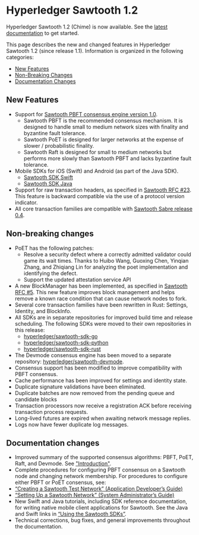 # Hyperledger Sawtooth 1.2

<!--
  Copyright 2018-2020 Cargill Incorporated
  Licensed under Creative Commons Attribution 4.0 International License
  https://creativecommons.org/licenses/by/4.0/
-->

Hyperledger Sawtooth 1.2 (Chime) is now available.  See the [latest
documentation](https://sawtooth.hyperledger.org/docs/core/releases/1.2.3/) to
get started.

This page describes the new and changed features in Hyperledger Sawtooth 1.2
(since release 1.1).  Information is organized in the following categories:

- [New Features](#new-features)
- [Non-Breaking Changes](#non-breaking-changes)
- [Documentation Changes](#documentation-changes)

## New Features

- Support for [Sawtooth PBFT consensus engine version
  1.0](https://sawtooth.hyperledger.org/docs/pbft/releases/1.0.1/).
  - Sawtooth PBFT is the recommended consensus mechanism. It is designed to
    handle small to medium network sizes with finality and byzantine fault
    tolerance.
  - Sawtooth PoET is designed for larger networks at the expense of slower /
    probabilistic finality.
  - Sawtooth Raft is designed for small to medium networks but performs more
    slowly than Sawtooth PBFT and lacks byzantine fault tolerance.
- Mobile SDKs for iOS (Swift) and Android (as part of the Java SDK).
  - [Sawtooth SDK Swift](https://github.com/hyperledger/sawtooth-sdk-swift)
  - [Sawtooth SDK Java](https://github.com/hyperledger/sawtooth-sdk-java)
- Support for raw transaction headers, as specified in [Sawtooth RFC
  #23](https://github.com/hyperledger/sawtooth-rfcs/blob/master/text/0023-raw-txn-header.md).
  This feature is backward compatible via the use of a protocol version indicator.
- All core transaction families are compatible with [Sawtooth Sabre release
  0.4](https://sawtooth.hyperledger.org/docs/sabre/releases/0.4.0/).

## Non-breaking changes

- PoET has the following patches:
  - Resolve a security defect where a correctly admitted validator could game
    its wait times. Thanks to Huibo Wang, Guoxing Chen, Yinqian Zhang,
    and Zhiqiang Lin for analyzing the poet implementation and identifying the
    defect.
  - Support the updated attestation service API
- A new BlockManager has been implemented, as specified in [Sawtooth RFC
  #5](https://github.com/hyperledger/sawtooth-rfcs/pull/5). This new feature
  improves block management and helps remove a known race condition that can cause
  network nodes to fork.
- Several core transaction families have been rewritten in Rust: Settings,
  Identity, and BlockInfo.
- All SDKs are in separate repositories for improved build time and release
  scheduling. The following SDKs were moved to their own repositories in this
  release:
  - [hyperledger/sawtooth-sdk-go](https://github.com/hyperledger/sawtooth-sdk-go)
  - [hyperledger/sawtooth-sdk-python](https://github.com/hyperledger/sawtooth-sdk-python)
  - [hyperledger/sawtooth-sdk-rust](https://github.com/hyperledger/sawtooth-sdk-rust)
- The Devmode consensus engine has been moved to a separate repository:
  [hyperledger/sawtooth-devmode](https://github.com/hyperledger/sawtooth-devmode).
- Consensus support has been modified to improve compatibility with PBFT
  consensus.
- Cache performance has been improved for settings and identity state.
- Duplicate signature validations have been eliminated.
- Duplicate batches are now removed from the pending queue and candidate blocks
- Transaction processors now receive a registration ACK before receiving
  transaction process requests.
- Long-lived futures are expired when awaiting network message replies.
- Logs now have fewer duplicate log messages.

## Documentation changes

- Improved summary of the supported consensus algorithms: PBFT, PoET, Raft, and
  Devmode. See
  ["Introduction"](https://sawtooth.hyperledger.org/docs/core/releases/1.2.3/introduction.html).
- Complete procedures for configuring PBFT consensus on a Sawtooth node and
  changing network membership. For procedures to configure either PBFT or PoET
 consensus, see:
- [“Creating a Sawtooth Test Network” (Application Developer’s
  Guide)](https://sawtooth.hyperledger.org/docs/core/releases/1.2.3/app_developers_guide/creating_sawtooth_network.html)
- [“Setting Up a Sawtooth Network” (System Administrator’s
  Guide)](https://sawtooth.hyperledger.org/docs/core/releases/1.2.3/sysadmin_guide/setting_up_sawtooth_network.html)
- New Swift and Java tutorials, including SDK reference documentation, for
  writing native mobile client applications for Sawtooth. See the Java and Swift
  links in [“Using the Sawtooth
  SDKs”](https://sawtooth.hyperledger.org/docs/core/releases/1.2.3/app_developers_guide/using_the_sdks.html).
- Technical corrections, bug fixes, and general improvements throughout the
  documentation.
